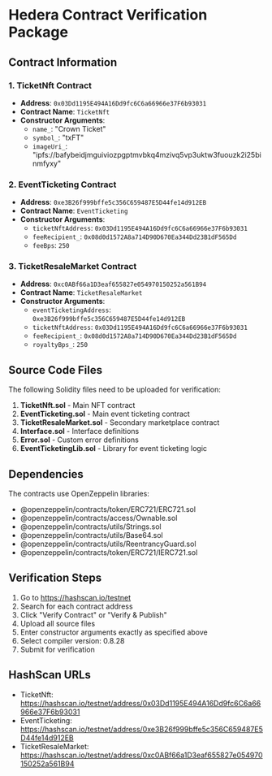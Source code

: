 # Hedera Contract Verification Package

## Contract Information

### 1. TicketNft Contract
- **Address**: `0x03Dd1195E494A16Dd9fc6C6a66966e37F6b93031`
- **Contract Name**: `TicketNft`
- **Constructor Arguments**:
  - `name_`: "Crown Ticket"
  - `symbol_`: "txFT"
  - `imageUri_`: "ipfs://bafybeidjmguiviozpgptmvbkq4mzivq5vp3uktw3fuouzk2i25binmfyxy"

### 2. EventTicketing Contract
- **Address**: `0xe3B26f999bffe5c356C659487E5D44fe14d912EB`
- **Contract Name**: `EventTicketing`
- **Constructor Arguments**:
  - `ticketNftAddress`: `0x03Dd1195E494A16Dd9fc6C6a66966e37F6b93031`
  - `feeRecipient_`: `0x08d0d1572A8a714D90D670Ea344Dd23B1dF565Dd`
  - `feeBps`: `250`

### 3. TicketResaleMarket Contract
- **Address**: `0xc0ABf66a1D3eaf655827e054970150252a561B94`
- **Contract Name**: `TicketResaleMarket`
- **Constructor Arguments**:
  - `eventTicketingAddress`: `0xe3B26f999bffe5c356C659487E5D44fe14d912EB`
  - `ticketNftAddress`: `0x03Dd1195E494A16Dd9fc6C6a66966e37F6b93031`
  - `feeRecipient_`: `0x08d0d1572A8a714D90D670Ea344Dd23B1dF565Dd`
  - `royaltyBps_`: `250`

## Source Code Files

The following Solidity files need to be uploaded for verification:

1. **TicketNft.sol** - Main NFT contract
2. **EventTicketing.sol** - Main event ticketing contract
3. **TicketResaleMarket.sol** - Secondary marketplace contract
4. **Interface.sol** - Interface definitions
5. **Error.sol** - Custom error definitions
6. **EventTicketingLib.sol** - Library for event ticketing logic

## Dependencies

The contracts use OpenZeppelin libraries:
- @openzeppelin/contracts/token/ERC721/ERC721.sol
- @openzeppelin/contracts/access/Ownable.sol
- @openzeppelin/contracts/utils/Strings.sol
- @openzeppelin/contracts/utils/Base64.sol
- @openzeppelin/contracts/utils/ReentrancyGuard.sol
- @openzeppelin/contracts/token/ERC721/IERC721.sol

## Verification Steps

1. Go to https://hashscan.io/testnet
2. Search for each contract address
3. Click "Verify Contract" or "Verify & Publish"
4. Upload all source files
5. Enter constructor arguments exactly as specified above
6. Select compiler version: 0.8.28
7. Submit for verification

## HashScan URLs

- TicketNft: https://hashscan.io/testnet/address/0x03Dd1195E494A16Dd9fc6C6a66966e37F6b93031
- EventTicketing: https://hashscan.io/testnet/address/0xe3B26f999bffe5c356C659487E5D44fe14d912EB
- TicketResaleMarket: https://hashscan.io/testnet/address/0xc0ABf66a1D3eaf655827e054970150252a561B94
